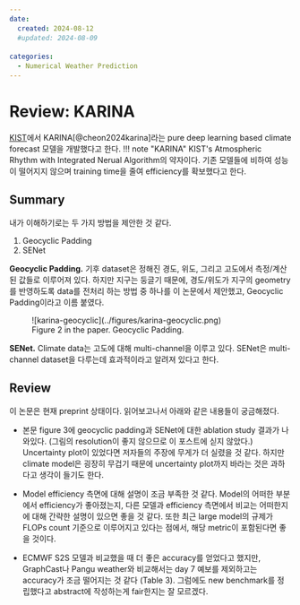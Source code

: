 ```yaml
---
date:
  created: 2024-08-12
  #updated: 2024-08-09

categories:
  - Numerical Weather Prediction
---
```


# Review: KARINA

[KIST](https://www.kist.re.kr/eng/index.do)에서 KARINA[@cheon2024karina]라는 pure deep learning based climate forecast 모델을 개발했다고 한다.
!!! note "KARINA"
    KIST's Atmospheric Rhythm with Integrated Nerual Algorithm의 약자이다.
기존 모델들에 비하여 성능이 떨어지지 않으며 training time을 줄여 efficiency를 확보했다고 한다.

## Summary
내가 이해하기로는 두 가지 방법을 제안한 것 같다.

1. Geocyclic Padding
2. SENet

<!-- more -->

**Geocyclic Padding.**
기후 dataset은 정해진 경도, 위도, 그리고 고도에서 측정/계산된 값들로 이루어져 있다.
하지만 지구는 둥글기 때문에, 경도/위도가 지구의 geometry를 반영하도록 data를 전처리 하는 방법 중 하나를 이 논문에서 제안했고, Geocyclic Padding이라고 이름 붙였다.

<figure markdown="span">
  ![karina-geocyclic](../figures/karina-geocyclic.png)
  <figcaption>Figure 2 in the paper. Geocyclic Padding.</figcaption>
</figure>

**SENet.**
Climate data는 고도에 대해 multi-channel을 이루고 있다.
SENet은 multi-channel dataset을 다루는데 효과적이라고 알려져 있다고 한다.

## Review
이 논문은 현재 preprint 상태이다.
읽어보고나서 아래와 같은 내용들이 궁금해졌다.

- 본문 figure 3에 geocyclic padding과 SENet에 대한 ablation study 결과가 나와있다. (그림의 resolution이 좋지 않으므로 이 포스트에 싣지 않았다.)
Uncertainty plot이 있었다면 저자들의 주장에 무게가 더 실렸을 것 같다.
하지만 climate model은 굉장히 무겁기 때문에 uncertainty plot까지 바라는 것은 과하다고 생각이 들기도 한다.

- Model efficiency 측면에 대해 설명이 조금 부족한 것 같다. Model의 어떠한 부분에서 efficiency가 좋아졌는지, 다른 모델과 efficiency 측면에서 비교는 어떠한지에 대해 간략한 설명이 있으면 좋을 것 같다. 또한 최근 large model의 규제가 FLOPs count 기준으로 이루어지고 있다는 점에서, 해당 metric이 포함된다면 좋을 것이다.

- ECMWF S2S 모델과 비교했을 때 더 좋은 accuracy를 얻었다고 했지만, GraphCast나 Pangu weather와 비교해서는 day 7 예보를 제외하고는 accuracy가 조금 떨어지는 것 같다 (Table 3). 그럼에도 new benchmark를 정립했다고 abstract에 작성하는게 fair한지는 잘 모르겠다.